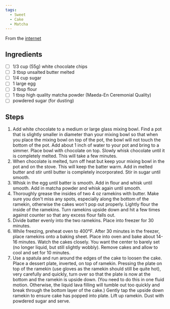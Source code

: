```yaml
---
tags: 
  - Sweet
  - Cake
  - Matcha
---
```


From the [internet](https://kirbiecravings.com/matcha-green-tea-molten-lava-cakes/)

## Ingredients

- [ ] 1/3 cup (55g) white chocolate chips
- [ ] 3 tbsp unsalted butter melted
- [ ] 1/4 cup sugar
- [ ] 1 large egg
- [ ] 3 tbsp flour
- [ ] 1 tbsp high quality matcha powder (Maeda-En Ceremonial Quality)
- [ ] powdered sugar (for dusting)

## Steps

1. Add white chocolate to a medium or large glass mixing bowl. Find a pot that is slightly smaller in diameter than your mixing bowl so that when you place the mixing bowl on top of the pot, the bowl will not touch the bottom of the pot. Add about 1 inch of water to your pot and bring to a simmer. Place bowl with chocolate on top. Slowly whisk chocolate until it is completely melted. This will take a few minutes.
2. When chocolate is melted, turn off heat but keep your mixing bowl in the pot and on the stove. This will keep the batter warm. Add in melted butter and stir until butter is completely incorporated. Stir in sugar until smooth.
3. Whisk in the egg until batter is smooth. Add in flour and whisk until smooth. Add in matcha powder and whisk again until smooth.
4. Thoroughly grease the insides of two 4 oz ramekins with butter. Make sure you don't miss any spots, especially along the bottom of the ramekin, otherwise the cakes won't pop out properly. Lightly flour the inside of the ramekins. Turn ramekins upside down and hit a few times against counter so that any excess flour falls out.
5. Divide batter evenly into the two ramekins. Place into freezer for 30 minutes.
6. While freezing, preheat oven to 400°F. After 30 minutes in the freezer, place ramekins onto a baking sheet. Place into oven and bake about 14-16 minutes. Watch the cakes closely. You want the center to barely set (no longer liquid, but still slightly wobbly). Remove cakes and allow to cool and set for 10 minutes.
7. Use a spatula and run around the edges of the cake to loosen the cake. Place a dessert plate, inverted, on top of ramekin. Pressing the plate on top of the ramekin (use gloves as the ramekin should still be quite hot), very carefully and quickly, turn over so that the plate is now at the bottom and the ramekin is upside down. (You need to do this in one fluid motion. Otherwise, the liquid lava filling will tumble out too quickly and break through the bottom layer of the cake.) Gently tap the upside down ramekin to ensure cake has popped into plate. Lift up ramekin. Dust with powdered sugar and serve.
